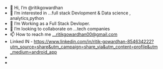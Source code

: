- 👋 Hi, I’m @ritikgowardhan
- 👀 I’m interested in ...full stack Devlopment & Data science , analytics,python
- 🌱 I’m Working as a Full Stack Devloper.
- 💞️ I’m looking to collaborate on ...tech companies
- 📫 How to reach me ...ritikgowardhan00@gmail.com
- Linked IN - https://www.linkedin.com/in/ritik-gowardhan-854634222?utm_source=share&utm_campaign=share_via&utm_content=profile&utm_medium=android_app
- 
- 

<!---
ritikgowardhan/ritikgowardhan is a ✨ special ✨ repository because its `README.md` (this file) appears on your GitHub profile.
You can click the Preview link to take a look at your changes.
--->
